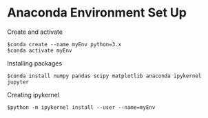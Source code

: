 # Anaconda Environment Set Up
Create and activate
```
$conda create --name myEnv python=3.x
$conda activate myEnv
```

Installing packages
```
$conda install numpy pandas scipy matplotlib anaconda ipykernel jupyter
```

Creating ipykernel
```
$python -m ipykernel install --user --name=myEnv
```
